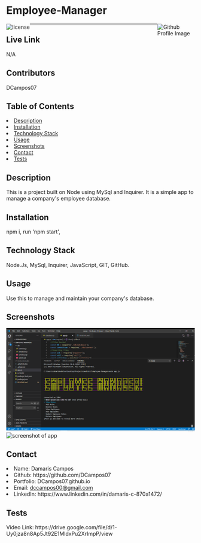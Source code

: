 # Employee-Manager
<img align="left" src="https://img.shields.io/badge/License-MIT-green" alt="license">
<img align="right" width="100" height="100" src="https://avatars0.githubusercontent.com/u/68753563?s=400&u=db8ed5c85d35601b1cace358ee79fa43b9f12676&v=4" alt="Github Profile Image"><hr>

## Live Link
N/A

## Contributors
DCampos07
    
## Table of Contents
<li><a href="#description">Description</a></li>  
<li><a href="#installation">Installation</a></li> 
<li><a href="#tech">Technology Stack</a></li> 
<li><a href="#usage">Usage</a></li> 
<li><a href="#screenshots">Screenshots</a></li> 
<li><a href="#contact">Contact</a></li> 
<li><a href="#tests">Tests</a></li> 
  
<h2 id= "description">Description</h2>
This is a project built on Node using MySql and Inquirer. It is a simple app to manage a company's employee database.

<h2 id= "installation">Installation</h2>
npm i, run 'npm start',
    
<h2 id= "technology">Technology Stack</h2>
 Node.Js, MySql, Inquirer, JavaScript, GIT, GitHub.
  
<h2 id= "usage">Usage</h2>
Use this to manage and maintain your company's database.
  
<h2 id= "screenshots">Screenshots</h2>
<img src="./assets/screenshot1.png" alt="screenshot of app">
<img src="/assets/screemshot2.png" alt="screenshot of app">


<h2 id= "contact">Contact</h2>
<li>Name: Damaris Campos</li> 
<li>Github: https://github.com/DCampos07</li> 
<li>Portfolio: DCampos07.github.io</li>
<li>Email: <a href="mailto:dccampos00@gmail.com" target="_blank">dccampos00@gmail.com</a></li> 
<li>LinkedIn: https://www.linkedin.com/in/damaris-c-870a1472/</li> 

    
<h2 id= "tests">Tests</h2>
Video Link: https://drive.google.com/file/d/1-Uy0jza8n8Ap5Jt92E1MldxPu2XrImpP/view
